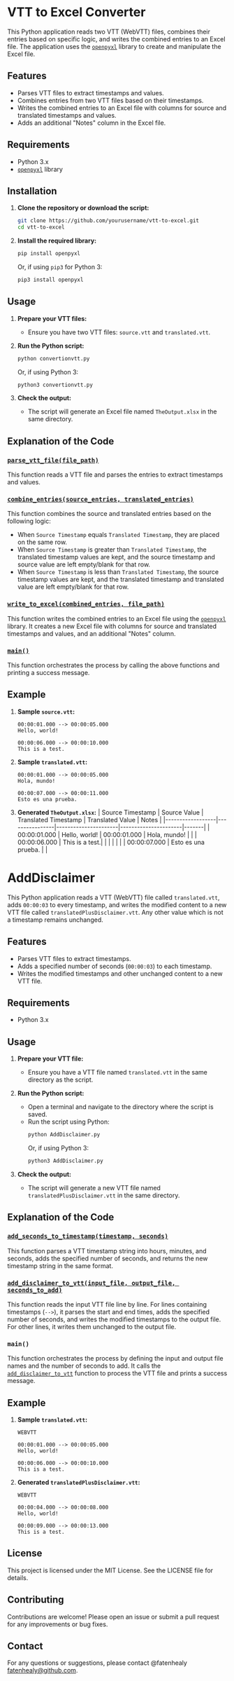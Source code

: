 # VTT to Excel Converter

This Python application reads two VTT (WebVTT) files, combines their entries based on specific logic, and writes the combined entries to an Excel file. The application uses the [`openpyxl`](command:_github.copilot.openSymbolFromReferences?%5B%22%22%2C%5B%7B%22uri%22%3A%7B%22scheme%22%3A%22file%22%2C%22authority%22%3A%22%22%2C%22path%22%3A%22%2FUsers%2Ffatenhealy%2FDesktop%2FCSharpCombinationApp%2FVttToExcel%2Fconvertionvtt.py%22%2C%22query%22%3A%22%22%2C%22fragment%22%3A%22%22%7D%2C%22pos%22%3A%7B%22line%22%3A1%2C%22character%22%3A5%7D%7D%5D%2C%22afc657e3-ebeb-4477-9cea-9b32cd5fda62%22%5D "Go to definition") library to create and manipulate the Excel file.

## Features

- Parses VTT files to extract timestamps and values.
- Combines entries from two VTT files based on their timestamps.
- Writes the combined entries to an Excel file with columns for source and translated timestamps and values.
- Adds an additional "Notes" column in the Excel file.

## Requirements

- Python 3.x
- [`openpyxl`](command:_github.copilot.openSymbolFromReferences?%5B%22%22%2C%5B%7B%22uri%22%3A%7B%22scheme%22%3A%22file%22%2C%22authority%22%3A%22%22%2C%22path%22%3A%22%2FUsers%2Ffatenhealy%2FDesktop%2FCSharpCombinationApp%2FVttToExcel%2Fconvertionvtt.py%22%2C%22query%22%3A%22%22%2C%22fragment%22%3A%22%22%7D%2C%22pos%22%3A%7B%22line%22%3A1%2C%22character%22%3A5%7D%7D%5D%2C%22afc657e3-ebeb-4477-9cea-9b32cd5fda62%22%5D "Go to definition") library

## Installation

1. **Clone the repository or download the script:**
   ```sh
   git clone https://github.com/yourusername/vtt-to-excel.git
   cd vtt-to-excel
   ```

2. **Install the required library:**
   ```sh
   pip install openpyxl
   ```

   Or, if using `pip3` for Python 3:
   ```sh
   pip3 install openpyxl
   ```

## Usage

1. **Prepare your VTT files:**
   - Ensure you have two VTT files: `source.vtt` and `translated.vtt`.

2. **Run the Python script:**
   ```sh
   python convertionvtt.py
   ```

   Or, if using Python 3:
   ```sh
   python3 convertionvtt.py
   ```

3. **Check the output:**
   - The script will generate an Excel file named `TheOutput.xlsx` in the same directory.

## Explanation of the Code

### [`parse_vtt_file(file_path)`](command:_github.copilot.openSymbolFromReferences?%5B%22%22%2C%5B%7B%22uri%22%3A%7B%22scheme%22%3A%22file%22%2C%22authority%22%3A%22%22%2C%22path%22%3A%22%2FUsers%2Ffatenhealy%2FDesktop%2FCSharpCombinationApp%2FVttToExcel%2Fconvertionvtt.py%22%2C%22query%22%3A%22%22%2C%22fragment%22%3A%22%22%7D%2C%22pos%22%3A%7B%22line%22%3A3%2C%22character%22%3A4%7D%7D%5D%2C%22afc657e3-ebeb-4477-9cea-9b32cd5fda62%22%5D "Go to definition")

This function reads a VTT file and parses the entries to extract timestamps and values.

### [`combine_entries(source_entries, translated_entries)`](command:_github.copilot.openSymbolFromReferences?%5B%22%22%2C%5B%7B%22uri%22%3A%7B%22scheme%22%3A%22file%22%2C%22authority%22%3A%22%22%2C%22path%22%3A%22%2FUsers%2Ffatenhealy%2FDesktop%2FCSharpCombinationApp%2FVttToExcel%2Fconvertionvtt.py%22%2C%22query%22%3A%22%22%2C%22fragment%22%3A%22%22%7D%2C%22pos%22%3A%7B%22line%22%3A24%2C%22character%22%3A4%7D%7D%5D%2C%22afc657e3-ebeb-4477-9cea-9b32cd5fda62%22%5D "Go to definition")

This function combines the source and translated entries based on the following logic:
- When `Source Timestamp` equals `Translated Timestamp`, they are placed on the same row.
- When `Source Timestamp` is greater than `Translated Timestamp`, the translated timestamp values are kept, and the source timestamp and source value are left empty/blank for that row.
- When `Source Timestamp` is less than `Translated Timestamp`, the source timestamp values are kept, and the translated timestamp and translated value are left empty/blank for that row.

### [`write_to_excel(combined_entries, file_path)`](command:_github.copilot.openSymbolFromReferences?%5B%22%22%2C%5B%7B%22uri%22%3A%7B%22scheme%22%3A%22file%22%2C%22authority%22%3A%22%22%2C%22path%22%3A%22%2FUsers%2Ffatenhealy%2FDesktop%2FCSharpCombinationApp%2FVttToExcel%2Fconvertionvtt.py%22%2C%22query%22%3A%22%22%2C%22fragment%22%3A%22%22%7D%2C%22pos%22%3A%7B%22line%22%3A61%2C%22character%22%3A4%7D%7D%5D%2C%22afc657e3-ebeb-4477-9cea-9b32cd5fda62%22%5D "Go to definition")

This function writes the combined entries to an Excel file using the [`openpyxl`](command:_github.copilot.openSymbolFromReferences?%5B%22%22%2C%5B%7B%22uri%22%3A%7B%22scheme%22%3A%22file%22%2C%22authority%22%3A%22%22%2C%22path%22%3A%22%2FUsers%2Ffatenhealy%2FDesktop%2FCSharpCombinationApp%2FVttToExcel%2Fconvertionvtt.py%22%2C%22query%22%3A%22%22%2C%22fragment%22%3A%22%22%7D%2C%22pos%22%3A%7B%22line%22%3A1%2C%22character%22%3A5%7D%7D%5D%2C%22afc657e3-ebeb-4477-9cea-9b32cd5fda62%22%5D "Go to definition") library. It creates a new Excel file with columns for source and translated timestamps and values, and an additional "Notes" column.

### [`main()`](command:_github.copilot.openSymbolFromReferences?%5B%22%22%2C%5B%7B%22uri%22%3A%7B%22scheme%22%3A%22file%22%2C%22authority%22%3A%22%22%2C%22path%22%3A%22%2FUsers%2Ffatenhealy%2FDesktop%2FCSharpCombinationApp%2FVttToExcel%2Fconvertionvtt.py%22%2C%22query%22%3A%22%22%2C%22fragment%22%3A%22%22%7D%2C%22pos%22%3A%7B%22line%22%3A79%2C%22character%22%3A4%7D%7D%5D%2C%22afc657e3-ebeb-4477-9cea-9b32cd5fda62%22%5D "Go to definition")

This function orchestrates the process by calling the above functions and printing a success message.

## Example

1. **Sample `source.vtt`:**
   ```
   00:00:01.000 --> 00:00:05.000
   Hello, world!

   00:00:06.000 --> 00:00:10.000
   This is a test.
   ```

2. **Sample `translated.vtt`:**
   ```
   00:00:01.000 --> 00:00:05.000
   Hola, mundo!

   00:00:07.000 --> 00:00:11.000
   Esto es una prueba.
   ```

3. **Generated `TheOutput.xlsx`:**
   | Source Timestamp | Source Value   | Translated Timestamp | Translated Value     | Notes |
   |------------------|----------------|----------------------|----------------------|-------|
   | 00:00:01.000     | Hello, world!  | 00:00:01.000         | Hola, mundo!         |       |
   | 00:00:06.000     | This is a test.|                      |                      |       |
   |                  |                | 00:00:07.000         | Esto es una prueba.  |       |


# AddDisclaimer

This Python application reads a VTT (WebVTT) file called `translated.vtt`, adds `00:00:03` to every timestamp, and writes the modified content to a new VTT file called `translatedPlusDisclaimer.vtt`. Any other value which is not a timestamp remains unchanged.

## Features

- Parses VTT files to extract timestamps.
- Adds a specified number of seconds (`00:00:03`) to each timestamp.
- Writes the modified timestamps and other unchanged content to a new VTT file.

## Requirements

- Python 3.x

## Usage

1. **Prepare your VTT file:**
   - Ensure you have a VTT file named `translated.vtt` in the same directory as the script.

2. **Run the Python script:**
   - Open a terminal and navigate to the directory where the script is saved.
   - Run the script using Python:
     ```sh
     python AddDisclaimer.py
     ```
     Or, if using Python 3:
     ```sh
     python3 AddDisclaimer.py
     ```

3. **Check the output:**
   - The script will generate a new VTT file named `translatedPlusDisclaimer.vtt` in the same directory.

## Explanation of the Code

### [`add_seconds_to_timestamp(timestamp, seconds)`](command:_github.copilot.openSymbolFromReferences?%5B%22%22%2C%5B%7B%22uri%22%3A%7B%22scheme%22%3A%22file%22%2C%22authority%22%3A%22%22%2C%22path%22%3A%22%2FUsers%2Ffatenhealy%2FDesktop%2FCSharpCombinationApp%2FVttToExcel%2FAddDisclaimer.py%22%2C%22query%22%3A%22%22%2C%22fragment%22%3A%22%22%7D%2C%22pos%22%3A%7B%22line%22%3A2%2C%22character%22%3A4%7D%7D%5D%2C%225087d892-0c27-4239-8ba6-229853d53334%22%5D "Go to definition")

This function parses a VTT timestamp string into hours, minutes, and seconds, adds the specified number of seconds, and returns the new timestamp string in the same format.

### [`add_disclaimer_to_vtt(input_file, output_file, seconds_to_add)`](command:_github.copilot.openSymbolFromReferences?%5B%22%22%2C%5B%7B%22uri%22%3A%7B%22scheme%22%3A%22file%22%2C%22authority%22%3A%22%22%2C%22path%22%3A%22%2FUsers%2Ffatenhealy%2FDesktop%2FCSharpCombinationApp%2FVttToExcel%2FAddDisclaimer.py%22%2C%22query%22%3A%22%22%2C%22fragment%22%3A%22%22%7D%2C%22pos%22%3A%7B%22line%22%3A11%2C%22character%22%3A4%7D%7D%5D%2C%225087d892-0c27-4239-8ba6-229853d53334%22%5D "Go to definition")

This function reads the input VTT file line by line. For lines containing timestamps (`-->`), it parses the start and end times, adds the specified number of seconds, and writes the modified timestamps to the output file. For other lines, it writes them unchanged to the output file.

### `main()`

This function orchestrates the process by defining the input and output file names and the number of seconds to add. It calls the [`add_disclaimer_to_vtt`](command:_github.copilot.openSymbolFromReferences?%5B%22%22%2C%5B%7B%22uri%22%3A%7B%22scheme%22%3A%22file%22%2C%22authority%22%3A%22%22%2C%22path%22%3A%22%2FUsers%2Ffatenhealy%2FDesktop%2FCSharpCombinationApp%2FVttToExcel%2FAddDisclaimer.py%22%2C%22query%22%3A%22%22%2C%22fragment%22%3A%22%22%7D%2C%22pos%22%3A%7B%22line%22%3A11%2C%22character%22%3A4%7D%7D%5D%2C%225087d892-0c27-4239-8ba6-229853d53334%22%5D "Go to definition") function to process the VTT file and prints a success message.

## Example

1. **Sample `translated.vtt`:**
   ```
   WEBVTT

   00:00:01.000 --> 00:00:05.000
   Hello, world!

   00:00:06.000 --> 00:00:10.000
   This is a test.
   ```

2. **Generated `translatedPlusDisclaimer.vtt`:**
   ```
   WEBVTT

   00:00:04.000 --> 00:00:08.000
   Hello, world!

   00:00:09.000 --> 00:00:13.000
   This is a test.
   ```
## License

This project is licensed under the MIT License. See the LICENSE file for details.

## Contributing

Contributions are welcome! Please open an issue or submit a pull request for any improvements or bug fixes.

## Contact

For any questions or suggestions, please contact @fatenhealy fatenhealy@github.com.
